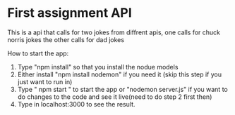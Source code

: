 ﻿# First assignment API 
 
 This is a api that calls for two jokes from diffrent apis, one calls for chuck norris jokes the other calls for dad jokes

How to start the app: 
1. Type "npm install" so that you install the nodue models 
2. Either install "npm install nodemon" if you need it (skip this step if you just want to run in) 
3. Type " npm start " to start the app or "nodemon server.js" if you want to do changes to the code and see it live(need to do step 2 first then) 
4. Type in localhost:3000 to see the result. 
